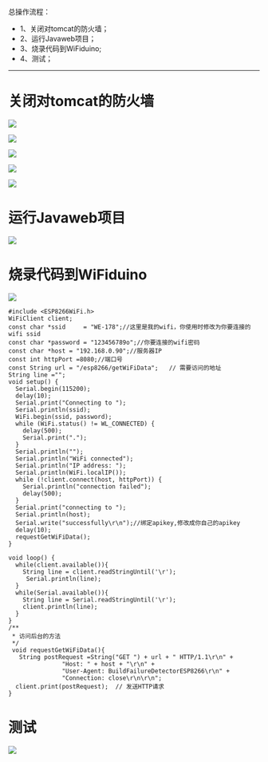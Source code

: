 总操作流程：
- 1、关闭对tomcat的防火墙；
- 2、运行Javaweb项目；
- 3、烧录代码到WiFiduino;
- 4、测试；

***

# 关闭对tomcat的防火墙
![](image/3-1.png)

![](image/3-2.png)

![](image/3-3.png)

![](image/3-4.png)

![](image/3-5.png)

# 运行Javaweb项目
![](image/3-6.png)

# 烧录代码到WiFiduino
![](image/3-7.png)
```
#include <ESP8266WiFi.h>
WiFiClient client;
const char *ssid     = "WE-178";//这里是我的wifi，你使用时修改为你要连接的wifi ssid
const char *password = "123456789o";//你要连接的wifi密码
const char *host = "192.168.0.90";//服务器IP
const int httpPort =8080;//端口号
const String url = "/esp8266/getWiFiData";   // 需要访问的地址
String line ="";
void setup() {
  Serial.begin(115200);
  delay(10);
  Serial.print("Connecting to ");
  Serial.println(ssid);
  WiFi.begin(ssid, password);
  while (WiFi.status() != WL_CONNECTED) {
    delay(500);
    Serial.print(".");
  }
  Serial.println("");
  Serial.println("WiFi connected");
  Serial.println("IP address: ");
  Serial.println(WiFi.localIP());
  while (!client.connect(host, httpPort)) {
    Serial.println("connection failed");
    delay(500);
  }
  Serial.print("connecting to ");
  Serial.println(host);
  Serial.write("successfully\r\n");//绑定apikey,修改成你自己的apikey
  delay(10);
  requestGetWiFiData();
}

void loop() {
  while(client.available()){
    String line = client.readStringUntil('\r');
     Serial.println(line);
  }
  while(Serial.available()){
    String line = Serial.readStringUntil('\r');
    client.println(line);
  }
}
/**
 * 访问后台的方法
 */
 void requestGetWiFiData(){
   String postRequest =String("GET ") + url + " HTTP/1.1\r\n" +
               "Host: " + host + "\r\n" +
               "User-Agent: BuildFailureDetectorESP8266\r\n" +
               "Connection: close\r\n\r\n";  
  client.print(postRequest);  // 发送HTTP请求 
}
```
# 测试
![](image/3-8.gif)